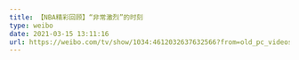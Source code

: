 ```yaml
---
title: 【NBA精彩回顾】“非常激烈”的时刻
type: weibo
date: 2021-03-15 13:11:16
url: https://weibo.com/tv/show/1034:4612032637632566?from=old_pc_videoshow
---
```


<!-- more -->